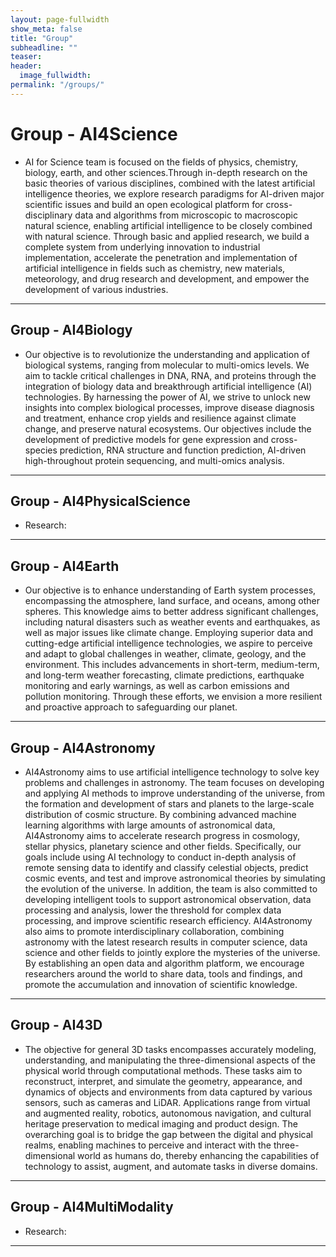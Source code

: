 ```yaml
---
layout: page-fullwidth
show_meta: false
title: "Group"
subheadline: ""
teaser:
header:
  image_fullwidth:
permalink: "/groups/"
---
```



# Group - AI4Science

+ AI for Science team is focused on the fields of physics, chemistry, biology, earth, and other sciences.Through in-depth research on the basic theories of various disciplines, combined with the latest artificial intelligence theories, we explore research paradigms for AI-driven major scientific issues and build an open ecological platform for cross-disciplinary data and algorithms from microscopic to macroscopic natural science, enabling artificial intelligence to be closely combined with natural science. Through basic and applied research, we build a complete system from underlying innovation to industrial implementation, accelerate the penetration and implementation of artificial intelligence in fields such as chemistry, new materials, meteorology, and drug research and development, and empower the development of various industries.

---


## Group - AI4Biology
+ Our objective is to revolutionize the understanding and application of biological systems, ranging from molecular to multi-omics levels. We aim to tackle critical challenges in DNA, RNA, and proteins through the integration of biology data and breakthrough artificial intelligence (AI) technologies. By harnessing the power of AI, we strive to unlock new insights into complex biological processes, improve disease diagnosis and treatment, enhance crop yields and resilience against climate change, and preserve natural ecosystems. Our objectives include the development of predictive models for gene expression and cross-species prediction, RNA structure and function prediction, AI-driven high-throughout protein sequencing, and multi-omics analysis.

---


## Group - AI4PhysicalScience
+ Research:

---


## Group - AI4Earth
+ Our objective is to enhance understanding of Earth system processes, encompassing the atmosphere, land surface, and oceans, among other spheres. This knowledge aims to better address significant challenges, including natural disasters such as weather events and earthquakes, as well as major issues like climate change. Employing superior data and cutting-edge artificial intelligence technologies, we aspire to perceive and adapt to global challenges in weather, climate, geology, and the environment. This includes advancements in short-term, medium-term, and long-term weather forecasting, climate predictions, earthquake monitoring and early warnings, as well as carbon emissions and pollution monitoring. Through these efforts, we envision a more resilient and proactive approach to safeguarding our planet.

---


## Group - AI4Astronomy
+ AI4Astronomy aims to use artificial intelligence technology to solve key problems and challenges in astronomy. The team focuses on developing and applying AI methods to improve understanding of the universe, from the formation and development of stars and planets to the large-scale distribution of cosmic structure. By combining advanced machine learning algorithms with large amounts of astronomical data, AI4Astronomy aims to accelerate research progress in cosmology, stellar physics, planetary science and other fields. Specifically, our goals include using AI technology to conduct in-depth analysis of remote sensing data to identify and classify celestial objects, predict cosmic events, and test and improve astronomical theories by simulating the evolution of the universe. In addition, the team is also committed to developing intelligent tools to support astronomical observation, data processing and analysis, lower the threshold for complex data processing, and improve scientific research efficiency. AI4Astronomy also aims to promote interdisciplinary collaboration, combining astronomy with the latest research results in computer science, data science and other fields to jointly explore the mysteries of the universe. By establishing an open data and algorithm platform, we encourage researchers around the world to share data, tools and findings, and promote the accumulation and innovation of scientific knowledge.

---


## Group - AI43D
+ The objective for general 3D tasks encompasses accurately modeling, understanding, and manipulating the three-dimensional aspects of the physical world through computational methods. These tasks aim to reconstruct, interpret, and simulate the geometry, appearance, and dynamics of objects and environments from data captured by various sensors, such as cameras and LiDAR. Applications range from virtual and augmented reality, robotics, autonomous navigation, and cultural heritage preservation to medical imaging and product design. The overarching goal is to bridge the gap between the digital and physical realms, enabling machines to perceive and interact with the three-dimensional world as humans do, thereby enhancing the capabilities of technology to assist, augment, and automate tasks in diverse domains.

---


## Group - AI4MultiModality
+ Research:

---


